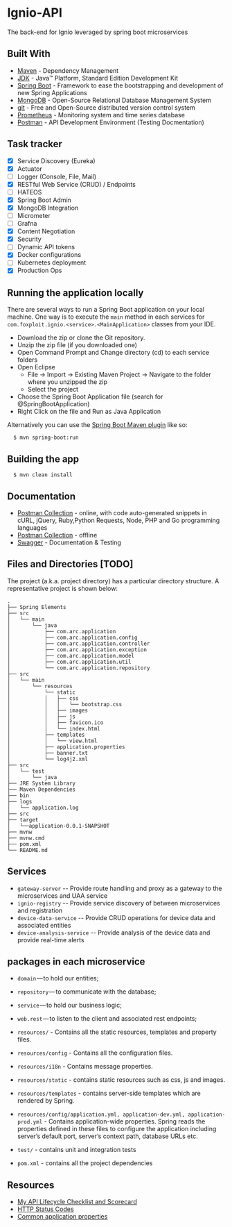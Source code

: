 # Ignio-API
The back-end for Ignio leveraged by spring boot microservices

## Built With

* [Maven](https://maven.apache.org/) - Dependency Management
* [JDK](https://www.oracle.com/technetwork/java/javase/downloads/jdk11-downloads-5066655.html) - Java™ Platform, Standard Edition Development Kit 
* [Spring Boot](https://spring.io/projects/spring-boot) - Framework to ease the bootstrapping and development of new Spring Applications
* [MongoDB](https://docs.mongodb.com/) - Open-Source Relational Database Management System
* [git](https://git-scm.com/) - Free and Open-Source distributed version control system 
* [Prometheus](https://prometheus.io/) - Monitoring system and time series database
* [Postman](https://www.getpostman.com/) - API Development Environment (Testing Docmentation)

## Task tracker

- [x] Service Discovery (Eureka)
- [x] Actuator
- [ ] Logger (Console, File, Mail)
- [x] RESTful Web Service (CRUD) / Endpoints
- [ ] HATEOS
- [x] Spring Boot Admin
- [x] MongoDB Integration
- [ ] Micrometer
- [ ] Grafna
- [x] Content Negotiation
- [x] Security
- [ ] Dynamic API tokens
- [x] Docker configurations
- [ ] Kubernetes deployment
- [x] Production Ops

## Running the application locally

There are several ways to run a Spring Boot application on your local machine. One way is to execute the `main` method in each services for `com.foxploit.ignio.<service>.<MainApplication>` classes from your IDE.

- Download the zip or clone the Git repository.
- Unzip the zip file (if you downloaded one)
- Open Command Prompt and Change directory (cd) to each service folders
- Open Eclipse 
   - File -> Import -> Existing Maven Project -> Navigate to the folder where you unzipped the zip
   - Select the project
- Choose the Spring Boot Application file (search for @SpringBootApplication)
- Right Click on the file and Run as Java Application

Alternatively you can use the [Spring Boot Maven plugin](https://docs.spring.io/spring-boot/docs/current/reference/html/build-tool-plugins-maven-plugin.html) like so:

```shell
  $ mvn spring-boot:run
```

## Building the app
```
  $ mvn clean install
```

## Documentation

* [Postman Collection](https://documenter.getpostman.com/view/2449187/RWTiwzb2) - online, with code auto-generated snippets in cURL, jQuery, Ruby,Python Requests, Node, PHP and Go programming languages
* [Postman Collection](https://github.com/AnanthaRajuC/Spring-Boot-Application-Template/blob/master/Spring%20Boot%20Template.postman_collection.json) - offline
* [Swagger](http://localhost:8088/swagger-ui.html) - Documentation & Testing

## Files and Directories [TODO]

The project (a.k.a. project directory) has a particular directory structure. A representative project is shown below:

```
.
├── Spring Elements
├── src
│   └── main
│       └── java
│           ├── com.arc.application
│           ├── com.arc.application.config
│           ├── com.arc.application.controller
│           ├── com.arc.application.exception
│           ├── com.arc.application.model
│           ├── com.arc.application.util
│           └── com.arc.application.repository
├── src
│   └── main
│       └── resources
│           └── static
│           │   ├── css
│           │   │   └── bootstrap.css
│           │   ├── images
│           │   ├── js
│           │   ├── favicon.ico
│           │   └── index.html
│           ├── templates
│           │   └── view.html
│           ├── application.properties
│           ├── banner.txt
│           └── log4j2.xml
├── src
│   └── test
│       └── java
├── JRE System Library
├── Maven Dependencies
├── bin
├── logs
│   └── application.log
├── src
├── target
│   └──application-0.0.1-SNAPSHOT
├── mvnw
├── mvnw.cmd
├── pom.xml
└── README.md
```

## Services
- `gateway-server` -- Provide route handling and proxy as a gateway to the microservices and UAA service
- `ignio-registry` -- Provide service discovery of between microservices and registration
- `device-data-service` -- Provide CRUD operations for device data and associated entities
- `device-analysis-service` -- Provide analysis of the device data and provide real-time alerts

## packages in each microservice

- `domain` — to hold our entities;
- `repository` — to communicate with the database;
- `service` — to hold our business logic;
- `web.rest` — to listen to the client and associated rest endpoints;

- `resources/` - Contains all the static resources, templates and property files.
- `resources/config` - Contains all the configuration files.
- `resources/i18n` - Contains message properties.
- `resources/static` - contains static resources such as css, js and images.
- `resources/templates` - contains server-side templates which are rendered by Spring.
- `resources/config/application.yml, application-dev.yml, application-prod.yml` - Contains application-wide properties. Spring reads the properties defined in these files to configure the application including server’s default port, server’s context path, database URLs etc.

- `test/` - contains unit and integration tests

- `pom.xml` - contains all the project dependencies
 
## Resources

* [My API Lifecycle Checklist and Scorecard](https://dzone.com/articles/my-api-lifecycle-checklist-and-scorecard)
* [HTTP Status Codes](https://www.restapitutorial.com/httpstatuscodes.html)
* [Common application properties](https://docs.spring.io/spring-boot/docs/current/reference/html/common-application-properties.html)
